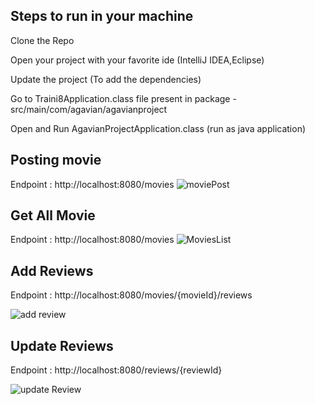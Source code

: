 ## Steps to run in your machine
Clone the Repo

Open your project with your favorite ide (IntelliJ IDEA,Eclipse)

Update the project (To add the dependencies)

Go to Traini8Application.class file present in package - src/main/com/agavian/agavianproject

Open and Run AgavianProjectApplication.class (run as java application)

## Posting movie 
Endpoint : http://localhost:8080/movies 
![moviePost](https://github.com/user-attachments/assets/a5546122-48da-47b0-955f-b8d1b5106c60)

## Get All Movie
Endpoint : http://localhost:8080/movies
![MoviesList](https://github.com/user-attachments/assets/e7e91a40-7e9c-4750-9994-a85522aacd5a)

## Add Reviews 
Endpoint : http://localhost:8080/movies/{movieId}/reviews

![add review](https://github.com/user-attachments/assets/fb8356e1-9da3-4067-aeeb-dd1cfd3ad188)


## Update Reviews
Endpoint : http://localhost:8080/reviews/{reviewId}

![update Review](https://github.com/user-attachments/assets/6789e336-1cdb-4e64-960b-7d74f3ad0816)
